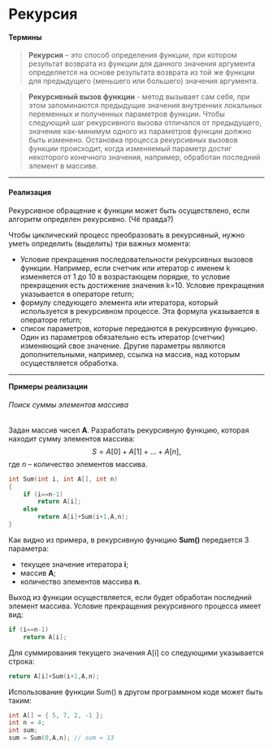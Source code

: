 # Рекурсия

#### Термины

> **Рекурсия** – это способ определения функции, при котором результат возврата из функции для данного значения аргумента определяется на основе результата возврата из той же функции для предыдущего (меньшего или большего) значения аргумента.

> **Рекурсивный вызов функции** - метод вызывает сам себя, при этом запоминаются предыдущие значения внутренних локальных переменных и полученных параметров функции. Чтобы следующий шаг рекурсивного вызова отличался от предыдущего, значение как-минимум одного из параметров функции должно быть изменено. Остановка процесса рекурсивных вызовов функции происходит, когда изменяемый параметр достиг некоторого конечного значения, например, обработан последний элемент в массиве.

---

#### Реализация

Рекурсивное обращение к функции может быть осуществлено, если алгоритм определен рекурсивно. (Чё правда?)

Чтобы циклический процесс преобразовать в рекурсивный, нужно уметь определить (выделить) три важных момента:

- Условие прекращения последовательности рекурсивных вызовов функции. Например, если счетчик или итератор с именем k изменяется от 1 до 10 в возрастающем порядке, то условие прекращения есть достижение значения k=10. Условие прекращения указывается в операторе return;
- формулу следующего элемента или итератора, который используется в рекурсивном процессе. Эта формула указывается в операторе return;
- список параметров, которые передаются в рекурсивную функцию. Один из параметров обязательно есть итератор (счетчик) изменяющий свое значение. Другие параметры являются дополнительными, например, ссылка на массив, над которым осуществляется обработка.

---

**Примеры реализации**

###### Поиск суммы элементов массива

Задан массив чисел **A**. Разработать рекурсивную функцию, которая находит сумму элементов массива:
$$
S = A[0] + A[1] + … + A[n],
$$
где *n* – количество элементов массива.

```c++
int Sum(int i, int A[], int n)
{
    if (i==n-1)
        return A[i];
    else
        return A[i]+Sum(i+1,A,n);
}
```

Как видно из примера, в рекурсивную функцию **Sum()** передается 3 параметра:

- текущее значение итератора **i**;
- массив **A**;
- количество элементов массива **n**.

Выход из функции осуществляется, если будет обработан последний элемент массива. Условие прекращения рекурсивного процесса имеет вид:

```c++
if (i==n-1)
    return A[i];
```

Для суммирования текущего значения A[i] со следующими указывается строка:

```C++
return A[i]+Sum(i+1,A,n);
```

Использование функции Sum() в другом программном коде может быть таким:

```C++
int A[] = { 5, 7, 2, -1 };
int n = 4;
int sum;
sum = Sum(0,A,n); // sum = 13
```



